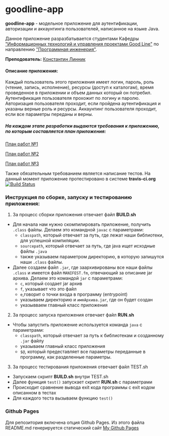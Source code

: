 # goodline-app
**goodline-app** - модельное приложение для аутентификации, авторизации и аккаунтинга пользователей, написанное на языке Java.

Данное приложение разразбатывается студентами Кафедры ["Информационных технологий и управления проектами Good Line"](http://kafedra-goodline.info) по направлению ["Программная инженерия"](http://kafedra-goodline.info/software-engineering). 

**Преподователь:** [Константин Линник](https://github.com/theaspect)
#### Описание приложения: 
Каждый пользователь этого приложения имеет логин, пароль, роль (чтение, запись, исполнение), ресурсы (доступ к каталогам), время проведенное в приложении и объем данных который он потребил.
Аутентификация пользователя прохожит по логину и паролю.
Авторизация пользователя проходит, если пройдена аутентификация и указаны верные роль и ресурсы.
Аккаунтинг пользователя проходит, если все параметры переданы и верны.

##### На каждом этапе разработки выдаются требования к приложению, по которым составляется план приложения: 

[План работ №1](https://github.com/ZemlyanukhinNikita/goodline-app/blob/master/Roadmap1.md)

[План работ №2](https://github.com/ZemlyanukhinNikita/goodline-app/blob/master/Roadmap2.md)

[План работ №3](https://github.com/ZemlyanukhinNikita/goodline-app/blob/master/Roadmap3.md)

Также обязательным требованием является написание тестов. На данный момент приложение протестировано в системе **travis-ci.org** [![Build Status](https://travis-ci.org/ZemlyanukhinNikita/goodline-app.svg?branch=master)](https://travis-ci.org/ZemlyanukhinNikita/goodline-app) 

### Инструкция по сборке, запуску и тестированию приложения:

1. За процесс сборки приложения отвечает файл **BUILD.sh**
  - Для начала нам нужно скомпилировать приложение, получить `.class` файлы.
    Делаем это командной `javac` с параметрами:
    + `classpath`, который отвечает за путь, где лежат наши библиотеки, для успешной компиляции.
    + `sourcepath`, который отвечает за путь, где java ищет исходные файлы `.java`
    + также указываем параметром директорию, в которую запишутся наши `.class` файлы.
  - Далее создаем файл `.jar`, где заархивированы все наши файлы `.class` и имеется файл `MANIFEST.fm`,
    отвечающий за описание jar архива.
    Делаем это командой `jar` с параметрами:
    + `c`, который создает jar архив
    + `f`, указывает что это файл
    + `e`,говорит о точки входа в программу (entrypoint)
    + указываем директорию и `имяАрхива.jar`, где он будет создан
    + указывваем главный класс приложения
2. За процесс запуска приложения отвечает файл **RUN.sh**
  - Чтобы запустить приложение используется команда `java` с параметрами:
    + `classpath`, который отвечает за путь к библиотекам и созданному `.jar` файлу 
    + указываем главный класс приложения
    + `$@`, который предеставляет все параметры переданные в программу, как разделенные параметры.
3. За процесс тестирования приложения отвечает файл TEST.sh
  - Запускаем скрипт **BUILD.sh** внутри TEST.sh
  - Далее функция `test()` запускает скрипт **RUN.sh** с параметрами
  - Происходит сравнение вывода exit кода программы с exit кодом описанном в тестах
  - Для каждого теста вызываем функцию `test()`

### Github Pages

Для репозитория включена опция Github Pages. Из этого файла README.md генерируется статический сайт 
[My Github Pages](https://zemlyanukhinnikita.github.io/goodline-app/)
